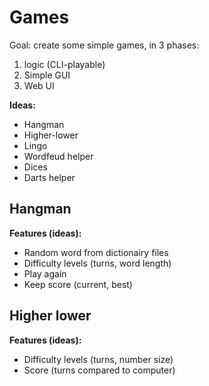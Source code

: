 # Games

Goal: create some simple games, in 3 phases:
1. logic (CLI-playable)
2. Simple GUI
3. Web UI

**Ideas:**
- Hangman
- Higher-lower
- Lingo
- Wordfeud helper
- Dices
- Darts helper

## Hangman

**Features (ideas):**
- Random word from dictionairy files
- Difficulty levels (turns, word length)
- Play again
- Keep score (current, best)

## Higher lower

**Features (ideas):**
- Difficulty levels (turns, number size)
- Score (turns compared to computer)